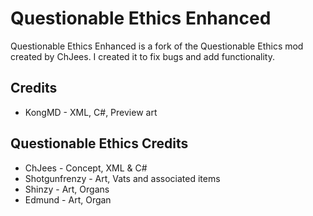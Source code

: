 # Questionable Ethics Enhanced
Questionable Ethics Enhanced is a fork of the Questionable Ethics mod created by ChJees. I created it to fix bugs and add functionality.

## Credits ## 
* KongMD - XML, C#, Preview art

## Questionable Ethics Credits ##
* ChJees - Concept, XML & C#
* Shotgunfrenzy - Art, Vats and associated items
* Shinzy - Art, Organs
* Edmund - Art, Organ
